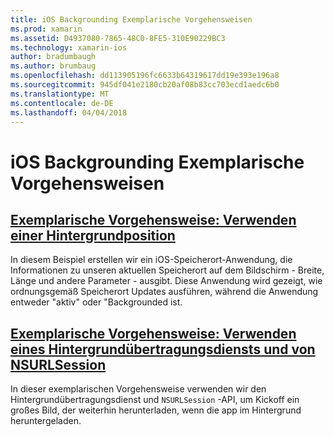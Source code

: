 ```yaml
---
title: iOS Backgrounding Exemplarische Vorgehensweisen
ms.prod: xamarin
ms.assetid: D4937080-7865-48C0-8FE5-310E90229BC3
ms.technology: xamarin-ios
author: bradumbaugh
ms.author: brumbaug
ms.openlocfilehash: dd113905196fc6633b64319617dd19e393e196a8
ms.sourcegitcommit: 945df041e2180cb20af08b83cc703ecd1aedc6b0
ms.translationtype: MT
ms.contentlocale: de-DE
ms.lasthandoff: 04/04/2018
---
```

# <a name="ios-backgrounding-walkthroughs"></a>iOS Backgrounding Exemplarische Vorgehensweisen

##  <a name="walkthrough---using-background-locationiosapp-fundamentalsbackgroundingios-backgrounding-walkthroughslocation-walkthroughmd"></a>[Exemplarische Vorgehensweise: Verwenden einer Hintergrundposition](~/ios/app-fundamentals/backgrounding/ios-backgrounding-walkthroughs/location-walkthrough.md)

In diesem Beispiel erstellen wir ein iOS-Speicherort-Anwendung, die Informationen zu unseren aktuellen Speicherort auf dem Bildschirm - Breite, Länge und andere Parameter - ausgibt. Diese Anwendung wird gezeigt, wie ordnungsgemäß Speicherort Updates ausführen, während die Anwendung entweder "aktiv" oder "Backgrounded ist.

##  <a name="walkthrough---using-background-transfer-service-and-nsurlsessioniosapp-fundamentalsbackgroundingios-backgrounding-walkthroughsbackground-transfer-walkthroughmd"></a>[Exemplarische Vorgehensweise: Verwenden eines Hintergrundübertragungsdiensts und von NSURLSession](~/ios/app-fundamentals/backgrounding/ios-backgrounding-walkthroughs/background-transfer-walkthrough.md)

In dieser exemplarischen Vorgehensweise verwenden wir den Hintergrundübertragungsdienst und `NSURLSession` -API, um Kickoff ein großes Bild, der weiterhin herunterladen, wenn die app im Hintergrund heruntergeladen.

